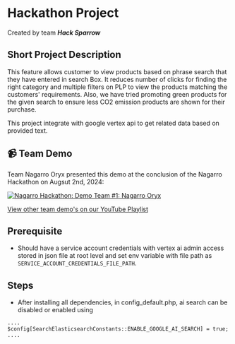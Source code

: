 # Hackathon Project
Created by team ***Hack Sparrow***

## Short Project Description
This feature allows customer to view products based on phrase search that they have entered in search Box. It reduces number of clicks for finding the right category and multiple filters on PLP to view the products matching the customers' requirements. Also, we have tried promoting green products for the given search to ensure less CO2 emission products are shown for their purchase.

This project integrate with google vertex api to get related data based on provided text.

## 📹 Team Demo
Team Nagarro Oryx presented this demo at the conclusion of the Nagarro Hackathon on Augsut 2nd, 2024:

[![Nagarro Hackathon: Demo Team #1: Nagarro Oryx](https://img.youtube.com/vi/NwLKH8mhmTg/0.jpg)](https://www.youtube.com/watch?v=NwLKH8mhmTg)

[View other team demo's on our YouTube Playlist](https://www.youtube.com/playlist?list=PLJooqCSo73SiCupw9Xtj8-6vUERAxpdk_)

## Prerequisite
- Should have a service account credentials with vertex ai admin access stored in json file at root level and set env variable with file path as `SERVICE_ACCOUNT_CREDENTIALS_FILE_PATH`.

## Steps
- After installing all dependencies, in config_default.php, ai search can be disabled or enabled using
```
....
$config[SearchElasticsearchConstants::ENABLE_GOOGLE_AI_SEARCH] = true;
....
```

